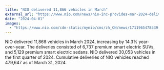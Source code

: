 ```yaml
---
title: "NIO delivered 11,866 vehicles in March"
external_url: "https://www.nio.com/news/nio-inc-provides-mar-2024-delivery-update"
date: "2024-04-01"
images:
  - "https://www.nio.com/cdn-static/mynio/cms/zh_CN/news/1711965478539-1711965477783-C86B04D5BC1A2486.jpeg"
---
```


NIO delivered 11,866 vehicles in March 2024, increasing by 14.3% year-over-year. The deliveries consisted of 6,737 premium smart electric SUVs, and 5,129 premium smart electric sedans. NIO delivered 30,053 vehicles in the first quarter of 2024. Cumulative deliveries of NIO vehicles reached 479,647 as of March 31, 2024.